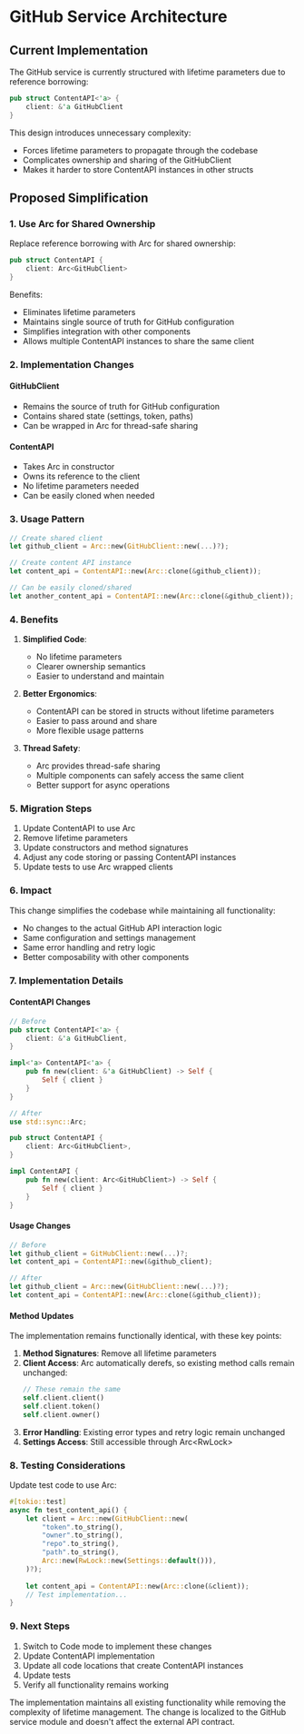 # GitHub Service Architecture

## Current Implementation

The GitHub service is currently structured with lifetime parameters due to reference borrowing:

```rust
pub struct ContentAPI<'a> {
    client: &'a GitHubClient
}
```

This design introduces unnecessary complexity:
- Forces lifetime parameters to propagate through the codebase
- Complicates ownership and sharing of the GitHubClient
- Makes it harder to store ContentAPI instances in other structs

## Proposed Simplification

### 1. Use Arc for Shared Ownership

Replace reference borrowing with Arc for shared ownership:

```rust
pub struct ContentAPI {
    client: Arc<GitHubClient>
}
```

Benefits:
- Eliminates lifetime parameters
- Maintains single source of truth for GitHub configuration
- Simplifies integration with other components
- Allows multiple ContentAPI instances to share the same client

### 2. Implementation Changes

#### GitHubClient
- Remains the source of truth for GitHub configuration
- Contains shared state (settings, token, paths)
- Can be wrapped in Arc for thread-safe sharing

#### ContentAPI
- Takes Arc<GitHubClient> in constructor
- Owns its reference to the client
- No lifetime parameters needed
- Can be easily cloned when needed

### 3. Usage Pattern

```rust
// Create shared client
let github_client = Arc::new(GitHubClient::new(...)?);

// Create content API instance
let content_api = ContentAPI::new(Arc::clone(&github_client));

// Can be easily cloned/shared
let another_content_api = ContentAPI::new(Arc::clone(&github_client));
```

### 4. Benefits

1. **Simplified Code**:
   - No lifetime parameters
   - Clearer ownership semantics
   - Easier to understand and maintain

2. **Better Ergonomics**:
   - ContentAPI can be stored in structs without lifetime parameters
   - Easier to pass around and share
   - More flexible usage patterns

3. **Thread Safety**:
   - Arc provides thread-safe sharing
   - Multiple components can safely access the same client
   - Better support for async operations

### 5. Migration Steps

1. Update ContentAPI to use Arc<GitHubClient>
2. Remove lifetime parameters
3. Update constructors and method signatures
4. Adjust any code storing or passing ContentAPI instances
5. Update tests to use Arc wrapped clients

### 6. Impact

This change simplifies the codebase while maintaining all functionality:
- No changes to the actual GitHub API interaction logic
- Same configuration and settings management
- Same error handling and retry logic
- Better composability with other components

### 7. Implementation Details

#### ContentAPI Changes

```rust
// Before
pub struct ContentAPI<'a> {
    client: &'a GitHubClient,
}

impl<'a> ContentAPI<'a> {
    pub fn new(client: &'a GitHubClient) -> Self {
        Self { client }
    }
}

// After
use std::sync::Arc;

pub struct ContentAPI {
    client: Arc<GitHubClient>,
}

impl ContentAPI {
    pub fn new(client: Arc<GitHubClient>) -> Self {
        Self { client }
    }
}
```

#### Usage Changes

```rust
// Before
let github_client = GitHubClient::new(...)?;
let content_api = ContentAPI::new(&github_client);

// After
let github_client = Arc::new(GitHubClient::new(...)?);
let content_api = ContentAPI::new(Arc::clone(&github_client));
```

#### Method Updates

The implementation remains functionally identical, with these key points:

1. **Method Signatures**: Remove all lifetime parameters
2. **Client Access**: Arc automatically derefs, so existing method calls remain unchanged:
   ```rust
   // These remain the same
   self.client.client()
   self.client.token()
   self.client.owner()
   ```
3. **Error Handling**: Existing error types and retry logic remain unchanged
4. **Settings Access**: Still accessible through Arc<RwLock<Settings>>

### 8. Testing Considerations

Update test code to use Arc:

```rust
#[tokio::test]
async fn test_content_api() {
    let client = Arc::new(GitHubClient::new(
        "token".to_string(),
        "owner".to_string(),
        "repo".to_string(),
        "path".to_string(),
        Arc::new(RwLock::new(Settings::default())),
    )?);
    
    let content_api = ContentAPI::new(Arc::clone(&client));
    // Test implementation...
}
```

### 9. Next Steps

1. Switch to Code mode to implement these changes
2. Update ContentAPI implementation
3. Update all code locations that create ContentAPI instances
4. Update tests
5. Verify all functionality remains working

The implementation maintains all existing functionality while removing the complexity of lifetime management. The change is localized to the GitHub service module and doesn't affect the external API contract.